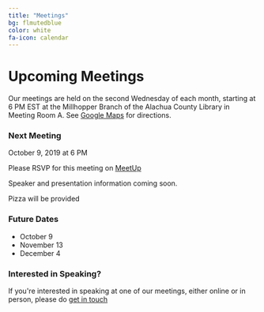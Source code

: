 ```yaml
---
title: "Meetings"
bg: flmutedblue
color: white
fa-icon: calendar
---
```


# Upcoming Meetings

Our meetings are held on the second Wednesday of each month, starting at 6 PM EST at the Millhopper Branch of the Alachua County Library in Meeting Room A.  See <a target="_blank" href="https://goo.gl/maps/wUZRZ8Jip3zU4vAb8">Google Maps</a> for directions.

### Next Meeting

[//]: # (September 11, 2019 at 6 PM - **Error Handling and Logging in PowerShell" with Tim Curwick**)
October 9, 2019 at 6 PM

Please RSVP for this meeting on <a target="_blank" href="https://www.meetup.com/Gainesville-PowerShell-User-Group/events/265207466/">MeetUp</a>

[//]: # (Any script that requires human interaction is a broken script. But for our scripts to run unattended, they need to know how to handle the unexpected, and we need to know what they did. Join us this month to hear Tim Curwick, PowerShell MVP, author, and automation consultant, cover basic and advanced error handling and logging techniques.)
Speaker and presentation information coming soon.

Pizza will be provided

### Future Dates

* October 9
* November 13
* December 4

### Interested in Speaking?

If you're interested in speaking at one of our meetings, either online or in person, please do [get in touch](https://gnvpsug.github.io/#contact)
